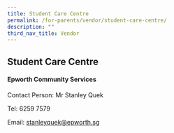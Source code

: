 ```yaml
---
title: Student Care Centre
permalink: /for-parents/vendor/student-care-centre/
description: ""
third_nav_title: Vendor
---
```

## Student Care Centre

#### Epworth Community Services

Contact Person: Mr Stanley Quek

Tel: 6259 7579

Email: [stanleyquek@epworth.sg](mailto:stanleyquek@epworth.sg)